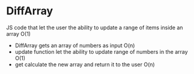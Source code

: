 # DiffArray
JS code that let the user the ability to update a range of items inside an array O(1)


* DiffArray gets an array of numbers as input O(n)
* update function let the ability to update range of numbers in the array O(1)
* get calculate the new array and return it to the user O(n)
